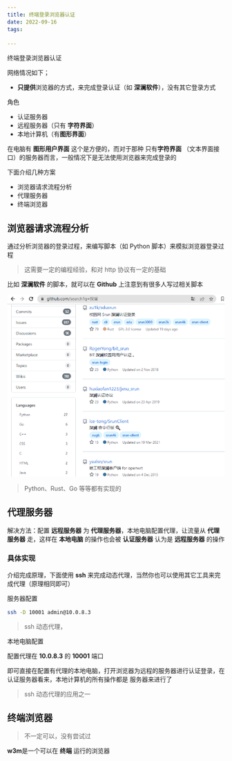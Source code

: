 ```yaml
---
title: 终端登录浏览器认证
date: 2022-09-16
tags:

---
```


终端登录浏览器认证

<!-- more --> 

网络情况如下；

- **只提供**浏览器的方式，来完成登录认证（如 **深澜软件**），没有其它登录方式

角色

- 认证服务器
- 远程服务器（只有 **字符界面**）
- 本地计算机（有**图形界面**）

在电脑有 **图形用户界面** 这个是方便的，而对于那种 只有**字符界面** （文本界面接口）的服务器而言，一般情况下是无法使用浏览器来完成登录的

下面介绍几种方案

- 浏览器请求流程分析
- 代理服务器
- 终端浏览器

## 浏览器请求流程分析

通过分析浏览器的登录过程，来编写脚本（如 Python 脚本）来模拟浏览器登录过程

> 这需要一定的编程经验，和对 http 协议有一定的基础

比如 **深澜软件** 的脚本，就可以在 **Github** 上注意到有很多人写过相关脚本

![image-20220916160542883](../assets/image-20220916160542883.png)

> Python、Rust、Go 等等都有实现的

## 代理服务器

解决方法：配置 **远程服务器** 为 **代理服务器**，本地电脑配置代理，让流量从 **代理服务器** 走，这样在 **本地电脑** 的操作也会被 **认证服务器** 认为是 **远程服务器** 的操作

### 具体实现

介绍完成原理，下面使用 **ssh** 来完成动态代理，当然你也可以使用其它工具来完成代理（原理相同即可）

服务器配置

```bash
ssh -D 10001 admin@10.0.8.3
```

> ssh 动态代理，

本地电脑配置

配置代理在 **10.0.8.3** 的 **10001** 端口

即可直接在配置有代理的本地电脑，打开浏览器为远程的服务器进行认证登录，在认证服务器看来，本地计算机的所有操作都是 服务器来进行了

> ssh 动态代理的应用之一

## 终端浏览器

> 不一定可以，没有尝试过

**w3m**是一个可以在 **终端** 运行的浏览器
